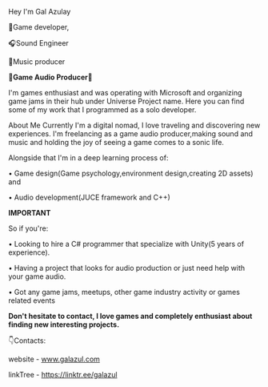 Hey I'm Gal Azulay

🧩Game developer, 

🎧Sound Engineer 

🎹Music producer 


**🧩Game Audio Producer🎹**

I'm games enthusiast and was operating with Microsoft and organizing game jams in their hub under Universe Project name.
Here you can find some of my work that I programmed as a solo developer.

About Me
Currently I'm a digital nomad, I love traveling and discovering new experiences.
I'm freelancing as a game audio producer,making sound and music and holding the joy of seeing a game comes to a sonic life.

Alongside that I'm in a deep learning process of:

• Game design(Game psychology,environment design,creating 2D assets) and 

• Audio development(JUCE framework and C++)

**IMPORTANT** 

So if you're:

• Looking to hire a C# programmer that specialize with Unity(5 years of experience).

• Having a project that looks for audio production or just need help with your game audio.

• Got any game jams, meetups, other game industry activity or games related events

**Don't hesitate to contact, I love games and completely enthusiast about finding new interesting projects.**

👇Contacts:

website - www.galazul.com

linkTree - https://linktr.ee/galazul

